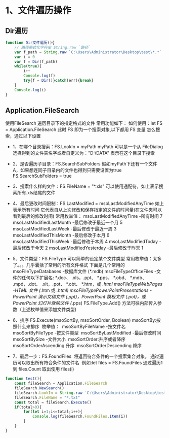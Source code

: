 # 1、文件遍历操作

## Dir遍历

```javascript
function Dir文件遍历(){
	// 路径格式化字符串 String.raw `路径`
	var f_path = String.raw `C:\Users\Administrator\Desktop\test\*.*`
	var i = 0
	var f = Dir(f_path)
	while(true){
		i++
		Console.log(f)
		try{f = Dir()}catch(err){break}
	}
	Console.log(i)
}
```

##  Application.FileSearch
  使用FileSearch 遍历目录下的指定格式的文件
  常用功能如下：
  	如何使用：let FS = Application.FileSearch
  	此时 FS 即为一个搜索对象,以下都用 FS 变量 
  		怎么搜索，通过以下设置
- 1、在哪个目录搜索：FS.LookIn = myPath
  			myPath 可以是一个从 FileDialog选择得到的文件夹名字或者自定义为："D:\\DATA"
  			表示在这个目录下搜索
- 2、是否遍历子目录：FS.SearchSubFolders
  	假如myPath下还有一个文件A，如果想连同子目录内的文件也得到只需要设置为true
  	FS.SearchSubFolders = true
- 3、搜索什么样的文件：FS.FileName = "*.xls"
  	可以使用通配符，如上表示搜索所有.xls结尾的文件
- 4、最后更改时间限制：FS.LastModified = msoLastModifiedAnyTime
	如上表示所有时间
	它代表自从上次修改和保存指定的文件的时间量(在文件夹可以看到最后的修改时间)
	常用枚举值：
		msoLastModifiedAnyTime		-所有时间 				7
		msoLastModifiedLastMonth	-最后修改于最近一个月		5
		msoLastModifiedLastWeek	-最后修改于最近一周		3
		msoLastModifiedThisMonth	-最后修改于本月			6
		msoLastModifiedThisWeek	-最后修改于本周			4
		msoLastModifiedToday		-最后修改于今天			2
		msoLastModifiedYesterday	-最后修改于昨天			1

- 5、文件类型：FS.FileType
	可以简单的设定某个文件类型
	常用枚举值：太多了。。。几乎囊括了常用的所有文件格式
	下面是几个常用的
	msoFileTypeDatabases 	-数据库文件 (*.mdb)
	msoFileTypeOfficeFiles	-文件的任何以下扩展名: *.doc、 .xls，.ppt、 *.pps、 *.obd、 *.mdb、 .mpd，.dot、 .xlt，.pot、 *.obt、 *.htm，或 *.html
	msoFileTypeWebPages		-HTML 文件 (*.htm 或 *.html)
	msoFileTypePowerPointPresentations
							-PowerPoint 演示文稿文件 (.ppt)，PowerPoint 模板文件 (.pot)，或 PowerPoint 幻灯片放映文件 (*.pps)
	FS.FileType.Add() 方法可往内部传入参数（上述枚举值来添加文件类型)
  		
- 6、排序 FS.Execute(msoSortBy, msoSortOrder, Boolean)
​	msoSortBy:按照什么来排序
​	枚举值：
​	msoSortByFileName 	-按文件名
​	msoSortByFileType	-按文件类型
​	msoSortByLastModified	-最后修改时间
​	msoSortBySize		-文件大小
​	msoSortOrder:升序或者降序
​	msoSortOrderAscending	升序
​	msoSortOrderDescending	降序

- 7、最后一步：FS.FoundFiles
​	将返回符合条件的一个搜索集合对象。
​	通过遍历可以取出所有符合条件的文件名
​	例如:let files = FS.FoundFiles
​	通过遍历1 到 files.Count 取出使用 files(i)

```javascript
function test(){
	const fileSearch = Application.FileSearch
	fileSearch.NewSearch()
	fileSearch.LookIn = String.raw `C:\Users\Administrator\Desktop\test`
	fileSearch.FileName = "*.txt"
	const total = fileSearch.Execute() 
	if(total>0){
		for(let i=1;i<=total;i++){
			Console.log(fileSearch.FoundFiles.Item(i))
		}
	}
}
```